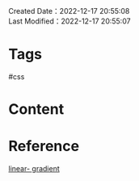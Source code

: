 Created Date：2022-12-17 20:55:08  
Last Modified：2022-12-17 20:55:07

# Tags

#css

# Content

# Reference

[linear- gradient](https://www.w3cplus.com/css3/do-you-really-understand-css-linear-gradients.html)
